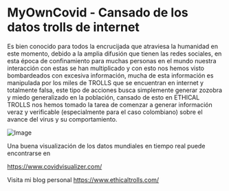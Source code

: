 # MyOwnCovid - Cansado de los datos trolls de internet

Es bien conocido para todos la encrucijada que atraviesa la humanidad en este momento, debido a la amplia difusión que tienen las redes sociales, en esta época de confinamiento para muchas personas en el mundo nuestra interacción con estas se han multiplicado y con esto nos hemos visto bombardeados con excesiva información, mucha de esta información es manipulada por los miles de TROLLS que se encuentran en internet y totalmente falsa, este tipo de acciones busca simplemente generar zozobra y miedo generalizado en la población, cansado de esto en ETHICAL TROLLS nos hemos tomado la tarea de comenzar a generar información veraz y verificable (especialmente para el caso colombiano) sobre el avance del virus y su comportamiento.

![Image](https://1.bp.blogspot.com/-irkFduQA8fE/XokDSXm3yFI/AAAAAAAAT6s/OHuOs2QAMaoTTqmcZ8Q6k1ynSHbMiNM6gCLcBGAsYHQ/s1600/CasosTotales.png)

Una buena visualización de los datos mundiales en tiempo real puede encontrarse en

https://www.covidvisualizer.com/

Visita mi blog personal https://www.ethicaltrolls.com/
